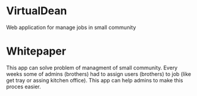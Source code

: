 # VirtualDean
Web application for manage jobs in small community

# Whitepaper
This app can solve problem of managment of small community. Every weeks some of admins (brothers) had to assign users (brothers) to job (like get tray or assing kitchen office).
This app can help admins to make this proces easier.
